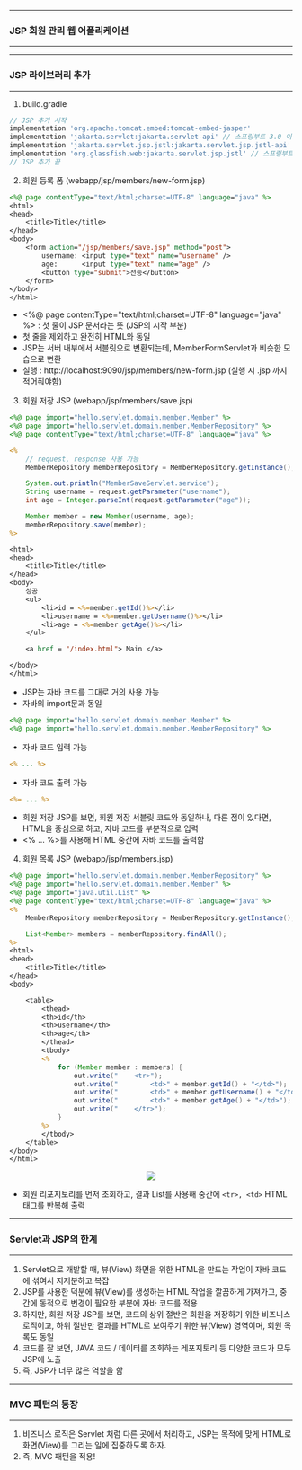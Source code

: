 -----
### JSP 회원 관리 웹 어플리케이션 
-----
-----
### JSP 라이브러리 추가
-----
1. build.gradle
```gradle
// JSP 추가 시작
implementation 'org.apache.tomcat.embed:tomcat-embed-jasper'
implementation 'jakarta.servlet:jakarta.servlet-api' // 스프링부트 3.0 이상
implementation 'jakarta.servlet.jsp.jstl:jakarta.servlet.jsp.jstl-api' // 스프링부트 3.0 이상
implementation 'org.glassfish.web:jakarta.servlet.jsp.jstl' // 스프링부트 3.0 이상
// JSP 추가 끝
```

2. 회원 등록 폼 (webapp/jsp/members/new-form.jsp)
```jsp
<%@ page contentType="text/html;charset=UTF-8" language="java" %>
<html>
<head>
    <title>Title</title>
</head>
<body>
    <form action="/jsp/members/save.jsp" method="post">
        username: <input type="text" name="username" />
        age:      <input type="text" name="age" />
        <button type="submit">전송</button>
    </form>
</body>
</html>
```
  - <%@ page contentType="text/html;charset=UTF-8" language="java" %> : 첫 줄이 JSP 문서라는 뜻 (JSP의 시작 부분)
  - 첫 줄을 제외하고 완전히 HTML와 동일
  - JSP는 서버 내부에서 서블릿으로 변환되는데, MemberFormServlet과 비슷한 모습으로 변환
  - 실행 : http://localhost:9090/jsp/members/new-form.jsp (실행 시 .jsp 까지 적어줘야함)

3. 회원 저장 JSP (webapp/jsp/members/save.jsp)
```jsp
<%@ page import="hello.servlet.domain.member.Member" %>
<%@ page import="hello.servlet.domain.member.MemberRepository" %>
<%@ page contentType="text/html;charset=UTF-8" language="java" %>

<%
    // request, response 사용 가능
    MemberRepository memberRepository = MemberRepository.getInstance();

    System.out.println("MemberSaveServlet.service");
    String username = request.getParameter("username");
    int age = Integer.parseInt(request.getParameter("age"));

    Member member = new Member(username, age);
    memberRepository.save(member);
%>

<html>
<head>
    <title>Title</title>
</head>
<body>
    성공
    <ul>
        <li>id = <%=member.getId()%></li>
        <li>username = <%=member.getUsername()%></li>
        <li>age = <%=member.getAge()%></li>
    </ul>

    <a href = "/index.html"> Main </a>

</body>
</html>
```
  - JSP는 자바 코드를 그대로 거의 사용 가능
  - 자바의 import문과 동일
```jsp
<%@ page import="hello.servlet.domain.member.Member" %>
<%@ page import="hello.servlet.domain.member.MemberRepository" %>
```

  - 자바 코드 입력 가능
```jsp
<% ... %>
```

  - 자바 코드 출력 가능
```jsp
<%= ... %>
```

  - 회원 저장 JSP를 보면, 회원 저장 서블릿 코드와 동일하나, 다른 점이 있다면, HTML을 중심으로 하고, 자바 코드를 부분적으로 입력
  - <% ... %>를 사용해 HTML 중간에 자바 코드를 출력함

4. 회원 목록 JSP (webapp/jsp/members.jsp)
```jsp
<%@ page import="hello.servlet.domain.member.MemberRepository" %>
<%@ page import="hello.servlet.domain.member.Member" %>
<%@ page import="java.util.List" %>
<%@ page contentType="text/html;charset=UTF-8" language="java" %>
<%
    MemberRepository memberRepository = MemberRepository.getInstance();

    List<Member> members = memberRepository.findAll();
%>
<html>
<head>
    <title>Title</title>
</head>
<body>

    <table>
        <thead>
        <th>id</th>
        <th>username</th>
        <th>age</th>
        </thead>
        <tbody>
        <%
            for (Member member : members) {
                out.write("    <tr>");
                out.write("        <td>" + member.getId() + "</td>");
                out.write("        <td>" + member.getUsername() + "</td>");
                out.write("        <td>" + member.getAge() + "</td>");
                out.write("    </tr>");
            }
        %>
        </tbody>
    </table>
</body>
</html>
```

<div align="center">
<img src="https://github.com/sooyounghan/Data-Base/assets/34672301/dbc6ea86-8326-4125-8ad4-46abe2b794fa">
</div>

  - 회원 리포지토리를 먼저 조회하고, 결과 List를 사용해 중간에 ```<tr>, <td>``` HTML 태그를 반복해 출력

-----
### Servlet과 JSP의 한계
-----
1. Servlet으로 개발할 때, 뷰(View) 화면을 위한 HTML을 만드는 작업이 자바 코드에 섞여서 지저분하고 복잡
2. JSP를 사용한 덕분에 뷰(View)를 생성하는 HTML 작업을 깔끔하게 가져가고, 중간에 동적으로 변경이 필요한 부분에 자바 코드를 적용
3. 하지만, 회원 저장 JSP를 보면, 코드의 상위 절반은 회원을 저장하기 위한 비즈니스 로직이고, 하위 절반만 결과를 HTML로 보여주기 위한 뷰(View) 영역이며, 회원 목록도 동일
4. 코드를 잘 보면, JAVA 코드 / 데이터를 조회하는 레포지토리 등 다양한 코드가 모두 JSP에 노출
5. 즉, JSP가 너무 많은 역할을 함

-----
### MVC 패턴의 등장
-----
1. 비즈니스 로직은 Servlet 처럼 다른 곳에서 처리하고, JSP는 목적에 맞게 HTML로 화면(View)를 그리는 일에 집중하도록 하자.
2. 즉, MVC 패턴을 적용!



